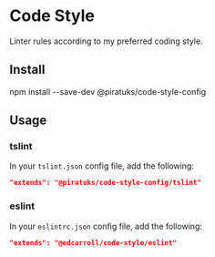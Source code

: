 # Code Style
Linter rules according to my preferred coding style.

## Install

npm install --save-dev @piratuks/code-style-config

## Usage

### tslint

In your `tslint.json` config file, add the following:

```json
"extends": "@piratuks/code-style-config/tslint"
```

### eslint

In your `eslintrc.json` config file, add the following:

```json
"extends": "@edcarroll/code-style/eslint"
```
